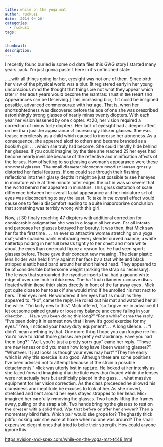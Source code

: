 ```yaml
---
title: while on the yoga mat
author: ruckus1
date: '2014-04-20'
categories:
  - ruckus1
tags:
  - 
  - 
thumbnail: 
description: 
---
```


I recently found buried in some old data files this GWG story I started many years back. I'm just gonna paste it here in it's unfinished state:


…..with all things going for her, eyesight was not one of them.  Since birth her view of  the physical world was a blur.  [It registered early in her young unconscious mind the thought that things are not what they appear which later in her adult years would become the mantras: Trust in the Heart and  Appearances can be Deceiving.]  This increasing blur, if it could be imagined possible, advanced commensurate with her age.  That is,  when her shortsightedness was discovered before the age of one she was prescribed astonishingly strong glasses of nearly minus twenty diopters.  With each year her vision lessened by one diopter.  At 20,  her vision required a correction of minus forty diopters.  Her lack of eyesight had a deeper affect on her than just the appearance of increasingly thicker glasses.  She was teased mercilessly as a child which caused to increase her aloneness.  As a consequence,  she appeared aloof to others and became branded as a bookish girl . . . which she truly had become.  She could literally hide behind her glasses.  If you could imagine, by the time she reached 25 her eyes had become nearly invisible because of the reflective and minification affects of the lenses. How offsetting to so pleasing a woman’s appearance were these abnormal glasses.  The small diameter biconcave myodisc lenses grossly distorted her facial features.  If one could see through their flashing reflections into their glassy depths it might be just possible to see her eyes in miniature while at their minute outer edges the cut in was so severe that the world behind her appeared in miniature.  This gross distortion of scale difference between her overall facial appearance and her miniature set of eyes was disconcerting to say the least. To take in the overall effect would cause one to feel a discomfort leading to a quite inappropriate conclusion that something was terribly wrong with this girl.

Now, at 30 finally reaching  47 diopters with additional correction for considerable astigmatism she was in a league all her own.  For all intents and purposes her  glasses betrayed her beauty.  It was then, that Mick saw her for the first time . . . an ever so attractive woman stretching on a yoga mat; white spandex pants embracing every slender curved nuance; a white haltertop holding in her full breasts tightly to her chest  and more white about the eyes than one could figure a reason for.  He had seen sports glasses before.  These gave their concept new meaning.  The clear plastic lens holder was held firmly against her face by a taut white and black stripped elastic head band around her short haired head.  They appeared to be of considerable bothersome weight (making the strap so necessary).  The lenses that surrounded the myodisc inserts that had a ground white edge of over one inch in thickness.  The half inch diameter concave discs floated within  these thick slabs directly in front of the far away eyes .  Mick got quite close to her to ask if she would mind if he unrolled his mat next to hers.  Their eyes met.  He wondered if her eyes hurt as much as they appeared to. “No”, came the reply.  He rolled out his mat and watched her all the while. “I’m fairly new to this”, Mick offered, “so forgive me in advance if I let out some pained grunts or loose my balance and come falling in your direction. . . Have you been doing this long?”  “For a while” came the reply.  “I’ve been doing it in earnest now that I know it’s good exercise for my eyes.”  “Yea, I noticed your heavy duty equipment”. . .  A long silence. . .  “I didn’t mean anything by that.  One more thing I hope you can forgive me for.  You’d have to admit those glasses are pretty extraordinary.  Have you had them long?”  “Well, you’re just a pretty sorry guy” came her reply.  “These are new lenses or did you mean how long have I been wearing glasses?”.  “Whatever.  It just looks as though your eyes may hurt”  “They tire easily which is why this exercise is so good.  Although there are some positions I’ve been advised not to attempt because of the strain a possible detachments.”  Mick was utterly lost in rapture.  He looked at her intently as she faced forward imagining that the little eyes that floated within the lenses were not actually hers but artificially placed in the glass. . . what massive equipment for her vision correction.  As the class proceeded he allowed his clumsiness and ineptitude be excuses to look at her.  As she moved, stretched and bent around her eyes stayed strapped to her head. Mick imagined  her carefully removing the glasses.  Two hands lifting the frames away, pulling on the strap a bit.  Two hands bringing the glasses to rest on the dresser with a solid thud.  Was that before or after her shower?  Then a momentary blind faith.  Which pair would she grope for?  The ghastly thick pitiful looking pair she wore at home when no one was around?  The small expensive elegant ones that tried to belie their strength.    How could anyone ignore this.

https://vision-and-spex.com/while-on-the-yoga-mat-t448.html
